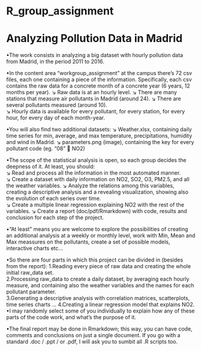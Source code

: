 # R_group_assignment

# Analyzing Pollution Data in Madrid
 •The work consists in analyzing a big dataset with hourly pollution data from Madrid, in the period 2011 to 2016. 

•In the content area “workgroup_assignment” at the campus there’s 72 csv files, each one containing a piece of the information.     Specifically, each csv contains the raw data for a concrete month of a concrete year (6 years, 12 months per year). 
  ↘ Raw data is at an hourly level. 
  ↘ There are many stations that measure air pollutants in Madrid (around 24). 
  ↘ There are several pollutants measured (around 10).  
  ↘ Hourly data is available for every pollutant, for every station, for every hour, for every day of each month-year.  

•You will also find two additional datasets: 
  ↘ Weather.xlsx, containing daily time series for min, average, and max temperature, precipitations, humidity and wind in Madrid. 
  ↘ parameters.png (image), containing the key for every pollutant code (eg. “08”  NO2)  

•The scope of the statistical analysis is open, so each group decides the deepness of it. At least, you should:  
  ↘ Read and process all the information in the most automated manner.  
  ↘ Create a dataset with daily information on NO2, SO2, O3, PM2.5, and all the weather variables. 
  ↘ Analyze the relations among this variables, creating a descriptive analysis and a revealing visualization, showing also the evolution  of each series over time.  
  ↘ Create a multiple linear regression explaining NO2 with the rest of the variables. 
  ↘ Create a report (doc/pdf/Rmarkdown) with code, results and conclusion for each step of the project.  

•“At least” means you are welcome to explore the possibilities of creating an additional analysis at a weekly or monthly level, work with Min, Mean and Max meassures on the pollutants, create a set of possible models, interactive charts etc…   

•So there are four parts in which this project can be divided in (besides from the report): 
  1.Reading every piece of raw data and creating the whole initial raw_data set.  
  2.Processing raw_data to create a daily dataset, by averaging each hourly measure, and containing also the weather variables and the names for each pollutant parameter.  
  3.Generating a descriptive analysis with correlation matrices, scatterplots, time series charts … 
  4.Creating a linear regression model that explains NO2.  
•I may randomly select some of you individually to explain how any of these parts of the code work, and what’s the purpose of it.  

•The final report may be done in Rmarkdown; this way, you can have code, comments and conclusions on just a single document. If you go with a standard .doc / .ppt / or .pdf, I will ask you to sumbit all .R scripts too.   

